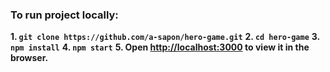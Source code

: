 ### To run project locally:

**1. `git clone https://github.com/a-sapon/hero-game.git`**
**2. `cd hero-game`**
**3. `npm install`**
**4. `npm start`**
**5. Open [http://localhost:3000](http://localhost:3000) to view it in the browser.**